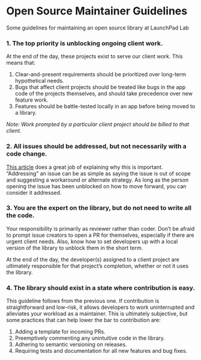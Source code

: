 # Open Source Maintainer Guidelines

Some guidelines for maintaining an open source library at LaunchPad Lab

### 1. The top priority is unblocking ongoing client work.

At the end of the day, these projects exist to serve our client work. This means that:

1. Clear-and-present requirements should be prioritized over long-term hypothetical needs.
2. Bugs that affect client projects should be treated like bugs in the app code of the projects themselves, and should take precedence over new feature work.
3. Features should be battle-tested locally in an app before being moved to a library.

_Note: Work prompted by a particular client project should be billed to that client._

### 2. All issues should be addressed, but not necessarily with a code change.

[This article](https://lord.io/blog/2014/oss-tips/) does a great job of explaining why this is important. “Addressing” an issue can be as simple as saying the issue is out of scope and suggesting a workaround or alternate strategy. As long as the person opening the issue has been unblocked on how to move forward, you can consider it addressed.

### 3. You are the expert on the library, but do not need to write all the code.

Your responsibility is primarily as reviewer rather than coder. Don’t be afraid to prompt issue creators to open a PR for themselves, especially if there are urgent client needs. Also, know how to set developers up with a local version of the library to unblock them in the short term.

At the end of the day, the developer(s) assigned to a client project are ultimately responsible for that project’s completion, whether or not it uses the library.

### 4. The library should exist in a state where contribution is easy.

This guideline follows from the previous one. If contribution is straightforward and low-risk, it allows developers to work uninterrupted and alleviates your workload as a maintainer. This is ultimately subjective, but some practices that can help lower the bar to contribution are:

1. Adding a template for incoming PRs.
2. Preemptively commenting any unintuitive code in the library.
3. Adhering to semantic versioning on releases.
4. Requiring tests and documentation for all new features and bug fixes.
